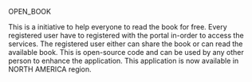OPEN_BOOK

This is a initiative to help everyone to read the book for free.
Every registered user have to registered with the portal in-order to access the services.
The registered user either can share the book or can read the available book.
This is open-source code and can be used by any other person to enhance the application.
This application is now available in NORTH AMERICA region.